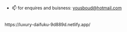 - 📫 for enquires and buisness: yousboud@hotmail.com
<br>
https://luxury-daifuku-9d889d.netlify.app/
